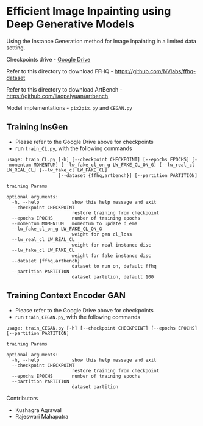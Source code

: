 # Efficient Image Inpainting using Deep Generative Models

Using the Instance Generation method for Image Inpainting in a limited data setting.

Checkpoints drive - [Google Drive](https://drive.google.com/drive/folders/1N6SkpKG9JjuT5GKuxInMUA3sQeQQQT5B?usp=sharing)

Refer to this directory to download FFHQ - https://github.com/NVlabs/ffhq-dataset

Refer to this directory to download ArtBench - https://github.com/liaopeiyuan/artbench

Model implementations - `pix2pix.py` and `CEGAN.py`

## Training InsGen
- Please refer to the Google Drive above for checkpoints
- run `train_CL.py`, with the following commands

```
usage: train_CL.py [-h] [--checkpoint CHECKPOINT] [--epochs EPOCHS] [--momentum MOMENTUM] [--lw_fake_cl_on_g LW_FAKE_CL_ON_G] [--lw_real_cl LW_REAL_CL] [--lw_fake_cl LW_FAKE_CL]
                   [--dataset {ffhq,artbench}] [--partition PARTITION]

training Params

optional arguments:
  -h, --help            show this help message and exit
  --checkpoint CHECKPOINT
                        restore training from checkpoint
  --epochs EPOCHS       number of training epochs
  --momentum MOMENTUM   momentum to update d_ema
  --lw_fake_cl_on_g LW_FAKE_CL_ON_G
                        weight for gen cl_loss
  --lw_real_cl LW_REAL_CL
                        weight for real instance disc
  --lw_fake_cl LW_FAKE_CL
                        weight for fake instance disc
  --dataset {ffhq,artbench}
                        dataset to run on, default ffhq
  --partition PARTITION
                        dataset partition, default 100
```

## Training Context Encoder GAN
- Please refer to the Google Drive above for checkpoints
- run `train_CEGAN.py`, with the following commands

```
usage: train_CEGAN.py [-h] [--checkpoint CHECKPOINT] [--epochs EPOCHS] [--partition PARTITION]

training Params

optional arguments:
  -h, --help            show this help message and exit
  --checkpoint CHECKPOINT
                        restore training from checkpoint
  --epochs EPOCHS       number of training epochs
  --partition PARTITION
                        dataset partition
```

Contributors
- Kushagra Agrawal
- Rajeswari Mahapatra
